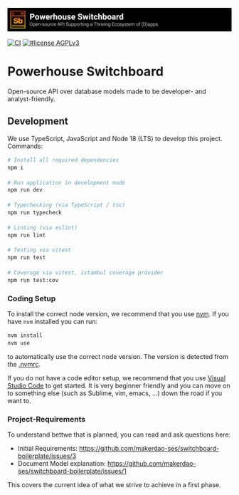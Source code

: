 ![Open-source API Supporting a Thriving Ecosystem of (D)apps](./banner.png)

[![CI](https://github.com/makerdao-ses/switchboard-boilerplate/actions/workflows/ci.yaml/badge.svg)](https://github.com/makerdao-ses/switchboard-boilerplate/actions/workflows/ci.yaml)
[![#license AGPLv3](https://img.shields.io/badge/license-AGPLv3-purple?style=plastic)](https://www.gnu.org/licenses/agpl-3.0)

# Powerhouse Switchboard

Open-source API over database models made to be developer- and analyst-friendly.

## Development

We use TypeScript, JavaScript and Node 18 (LTS) to develop this project. Commands:
```sh
# Install all required dependencies
npm i

# Run application in development mode
npm run dev

# Typechecking (via TypeScript / tsc)
npm run typecheck

# Linting (via eslint)
npm run lint

# Testing via vitest
npm run test

# Coverage via vitest, istambul coverage provider
npm run test:cov
```

### Coding Setup

To install the correct node version, we recommend that you use [nvm](https://github.com/nvm-sh/nvm). If you have `nvm` installed you can run:
```sh
nvm install
nvm use
```
to automatically use the correct node version. The version is detected from the [.nvmrc](./.nvmrc).

If you do not have a code editor setup, we recommend that you use [Visual Studio Code](https://code.visualstudio.com/) to get started. It is very beginner friendly and you can move on to something else (such as Sublime, vim, emacs, ...) down the road if you want to.

### Project-Requirements

To understand bettwe that is planned, you can read and ask questions here:
- Initial Requirements: https://github.com/makerdao-ses/switchboard-boilerplate/issues/3
- Document Model explanation: https://github.com/makerdao-ses/switchboard-boilerplate/issues/1

This covers the current idea of what we strive to achieve in a first phase.
